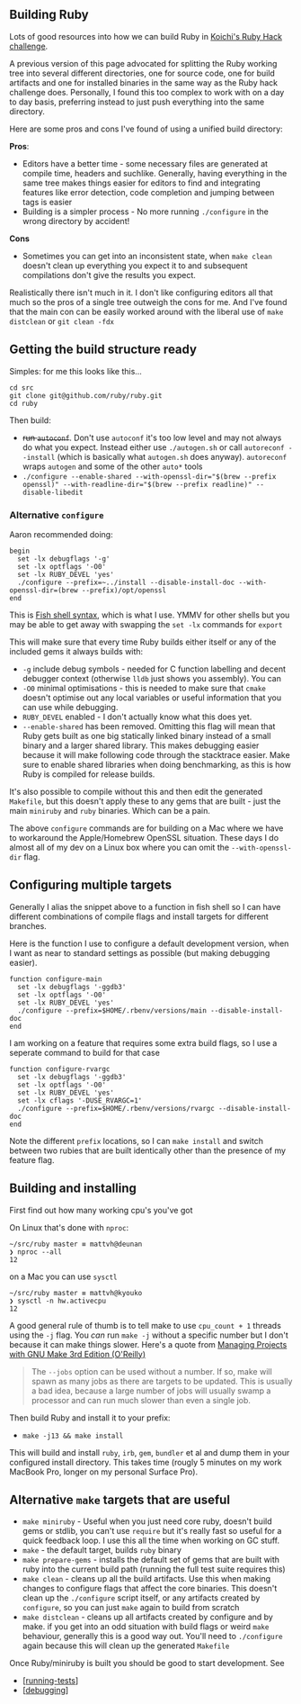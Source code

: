 ## Building Ruby

Lots of good resources into how we can build Ruby in [Koichi's Ruby Hack
challenge](https://github.com/ko1/rubyhackchallenge).

A previous version of this page advocated for splitting the Ruby working tree
into several different directories, one for source code, one for build artifacts
and one for installed binaries in the same way as the Ruby hack challenge does.
Personally, I found this too complex to work with on a day to day basis,
preferring instead to just push everything into the same directory.

Here are some pros and cons I've found of using a unified build directory:

**Pros**:

* Editors have a better time - some necessary files are generated at compile
  time, headers and suchlike. Generally, having everything in the same tree
  makes things easier for editors to find and integrating features like error
  detection, code completion and jumping between tags is easier
* Building is a simpler process - No more running `./configure` in the wrong
  directory by accident!

**Cons**

* Sometimes you can get into an inconsistent state, when `make clean` doesn't
  clean up everything you expect it to and subsequent compilations don't give
  the results you expect.

Realistically there isn't much in it. I don't like configuring editors all that
much so the pros of a single tree outweigh the cons for me. And I've found that
the main con can be easily worked around with the liberal use of `make
distclean` or `git clean -fdx`

## Getting the build structure ready

Simples: for me this looks like this...

```
cd src
git clone git@github.com/ruby/ruby.git
cd ruby
```

Then build:

* ~~run `autoconf`~~. Don't use `autoconf` it's too low level and may not always do what you expect. Instead either use `./autogen.sh` or call `autoreconf --install` (which is basically what `autogen.sh` does anyway). `autoreconf` wraps `autogen` and some of the other `auto*` tools
* `./configure --enable-shared --with-openssl-dir="$(brew --prefix openssl)" --with-readline-dir="$(brew --prefix readline)" --disable-libedit`

### Alternative `configure`

Aaron recommended doing:

```shell
begin
  set -lx debugflags '-g'
  set -lx optflags '-O0'
  set -lx RUBY_DEVEL 'yes'
  ./configure --prefix=~../install --disable-install-doc --with-openssl-dir=(brew --prefix)/opt/openssl
end
```

This is [Fish shell syntax](https://fishshell.com), which is what I use. YMMV
for other shells but you may be able to get away with swapping the `set -lx`
commands for `export`

This will make sure that every time Ruby builds either itself or any of the
included gems it always builds with:

* `-g` include debug symbols - needed for C function labelling and decent
  debugger context (otherwise `lldb` just shows you assembly). You can
* `-O0` minimal optimisations - this is needed to make sure that `cmake` doesn't
  optimise out any local variables or useful information that you can use while
  debugging.
* `RUBY_DEVEL` enabled - I don't actually know what this does yet.
* `--enable-shared` has been removed. Omitting this flag will mean that Ruby
  gets built as one big statically linked binary instead of a small binary and a
  larger shared library. This makes debugging easier because it will make
  following code through the stacktrace easier. Make sure to enable shared
  libraries when doing benchmarking, as this is how Ruby is compiled for release
  builds.

It's also possible to compile without this and then edit the generated
`Makefile`, but this doesn't apply these to any gems that are built - just the
main `miniruby` and `ruby` binaries. Which can be a pain.

The above `configure` commands are for building on a Mac where we have to
workaround the Apple/Homebrew OpenSSL situation. These days I do almost all of
my dev on a Linux box where you can omit the `--with-openssl-dir` flag.

## Configuring multiple targets

Generally I alias the snippet above to a function in fish shell so I can have
different combinations of compile flags and install targets for different
branches.

Here is the function I use to configure a default development version, when I
want as near to standard settings as possible (but making debugging easier).

```
function configure-main
  set -lx debugflags '-ggdb3'
  set -lx optflags '-O0'
  set -lx RUBY_DEVEL 'yes'
  ./configure --prefix=$HOME/.rbenv/versions/main --disable-install-doc
end
```

I am working on a feature that requires some extra build flags, so I use a seperate command to build for that case

```
function configure-rvargc
  set -lx debugflags '-ggdb3'
  set -lx optflags '-O0'
  set -lx RUBY_DEVEL 'yes'
  set -lx cflags '-DUSE_RVARGC=1'
  ./configure --prefix=$HOME/.rbenv/versions/rvargc --disable-install-doc
end
```

Note the different `prefix` locations, so I can `make install` and switch
between two rubies that are built identically other than the presence of my
feature flag.

## Building and installing

First find out how many working cpu's you've got

On Linux that's done with `nproc`:

```
~/src/ruby master ≡ mattvh@deunan
❯ nproc --all
12
```

on a Mac you can use `sysctl`

```
~/src/ruby master ≡ mattvh@kyouko
❯ sysctl -n hw.activecpu
12
```

A good general rule of thumb is to tell make to use `cpu_count + 1` threads
using the `-j` flag. You *can* run `make -j` without a specific number but I
don't because it can make things slower. Here's a quote from [Managing Projects
with GNU Make 3rd Edition
(O'Reilly)](https://www.oreilly.com/library/view/managing-projects-with/0596006101/)

> The `--jobs` option can be used without a number. If so, make will spawn as
> many jobs as there are targets to be updated. This is usually a bad idea,
> because a large number of jobs will usually swamp a processor and can run much
> slower than even a single job.

Then build Ruby and install it to your prefix:

- `make -j13 && make install`

This will build and install `ruby`, `irb`, `gem`, `bundler` et al and dump them
in your configured install directory. This takes time (rougly 5 minutes on my
work MacBook Pro, longer on my personal Surface Pro).

## Alternative `make` targets that are useful

* `make miniruby` - Useful when you just need core ruby, doesn't build gems or stdlib, you can't use `require` but it's really fast so useful for a quick feedback loop. I use this all the time when working on GC stuff.
* `make` - the default target, builds `ruby` binary
* `make prepare-gems` - installs the default set of gems that are built with ruby into the current build path (running the full test suite requires this)
* `make clean` - cleans up all the build artifacts. Use this when making changes to configure flags that affect the core binaries. This doesn't clean up the `./configure` script itself, or any artifacts created by `configure`, so you can just `make` again to build from scratch
* `make distclean` - cleans up all artifacts created by configure and by make. if you get into an odd situation with build flags or weird `make` behaviour, generally this is a good way out. You'll need to `./configure` again because this will clean up the generated `Makefile`

Once Ruby/miniruby is built you should be good to start development. See

* [[running-tests]]
* [[debugging]]

[//begin]: # "Autogenerated link references for markdown compatibility"
[running-tests]: running-tests "Running Tests"
[debugging]: debugging "Debugging"
[//end]: # "Autogenerated link references"
